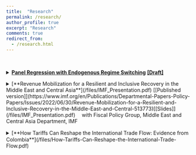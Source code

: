 ```yaml
---
title:  "Research"
permalink: /research/
author_profile: true
excerpt: "Research"
comments: true
redirect_from:
  - /research.html
---
```

<br>

<p></p>
<details>
<summary markdown='span'>
<a href="/files/Panel_Regression_with_ERS.pdf" style="text-decoration: none; color: '#4a4e52'; text-decoration-color='#4a4e52';font-weight: bold;">
<span style="font-weight: bold; text-decoration: underline; text-decoration-color: '#4a4e52'; color: '#4a4e52';" onmouseover="this.style.color='#69b0c5'; this.style.textDecorationColor='#69b0c5';" onmouseout="this.style.color='#4a4e52'; this.style.textDecorationColor='#4a4e52';">Panel Regression with Endogenous Regime Switching</span></a>
<a href="/files/Panel_Regression_with_ERS.pdf" style="text-decoration: none; color: '#4a4e52'; text-decoration-color='#4a4e52';font-weight: bold;">
<span style="font-weight: bold; text-decoration: underline; text-decoration-color: '#4a4e52'; color: '#4a4e52';" onmouseover="this.style.color='#69b0c5'; this.style.textDecorationColor='#69b0c5';" onmouseout="this.style.color='#4a4e52'; this.style.textDecorationColor='#4a4e52';">[Draft]</span></a> 
</summary>


<a href="/files/Panel_Regression_with_ERS.pdf" style="text-decoration: none; color: '#4a4e52'; text-decoration-color='#4a4e52';font-weight: bold;">
<span style="font-weight: bold; text-decoration: underline; text-decoration-color: '#4a4e52'; color: '#4a4e52';" onmouseover="this.style.color='#69b0c5'; this.style.textDecorationColor='#69b0c5';" onmouseout="this.style.color='#4a4e52'; this.style.textDecorationColor='#4a4e52';">[Draft]</span></a> 



<p><em>This paper investigates the time variation in the Captial Asset Pricing Model (CAPM) betas by introducing a new approach that models panel regressions with endogenous regime-switching using a latent autoregressive factor. For our estimation, we model the CAPM using portfolio returns sorted on book-to-market ratio, where the factor loadings, the pricing errors, and the volatility of the error terms can vary across high and low volatility states of the market. We find that the behavior of this asset pricing model significantly differs across different volatility regimes and its performance improves significantly, especially when it is evaluated during the times where the market is in the low volatility regime.</em></p>


</details>

<p></p>

<details>
<summary markdown='span'>
[**Revenue Mobilization for a Resilient and Inclusive Recovery in the Middle East and Central Asia**](/files/IMF_Presentation.pdf)   [[Published version]](https://www.imf.org/en/Publications/Departmental-Papers-Policy-Papers/Issues/2022/06/30/Revenue-Mobilization-for-a-Resilient-and-Inclusive-Recovery-in-the-Middle-East-and-Central-513773)[[Slides]](/files/IMF_Presentation.pdf)  
&emsp;with Fiscal Policy Group, Middle East and Central Asia Department, IMF 
</summary>      

<p><em>Domestic revenue mobilization has been a longstanding challenge for countries in the Middle East and Central Asia. Insufficient revenue has often constrained priority social and infrastructure spending, reducing countries’ ability to reach the Sustainable Development Goals, improve growth prospects, and address climate related challenges. Moreover, revenue shortfalls have often been compensated by large and sustained debt accumulation, raising vulnerabilities in some countries, and limiting fiscal space to address future shocks. The COVID-19 pandemic and the war in Ukraine have compounded challenges to sustainable public finances, underscoring the need for revenue mobilization efforts. The recent global crises have also exacerbated existing societal inequalities and highlighted the importance of raising revenues in an efficient and equitable manner. This paper examines the scope for additional tax revenue mobilization and discusses policies to gradually raise tax revenue while supporting resilient growth and inclusion in the Middle East and Central Asia. The paper’s main findings are that excluding hydrocarbon revenues, the region’s average tax intake lags those of other regions; the region’s fragile and conflict-affected states (FCS) face particular challenges in mobilizing tax revenue; In general, there is considerable scope to raise additional tax revenue; countries have made efforts to raise tax collection, but challenges remain; tax policy design, notably low tax rates and pervasive tax exemptions, is an important factor driving tax revenue shortfalls; weak tax compliance, reflecting both structural features and challenges in revenue administration, also plays a role; and personal income tax systems in the region vary in their progressivity—the extent to which the average tax rate increases with income—and in their ability to redistribute income. These findings provide insights for policy action to raise revenue while supporting resilient growth and inclusion. The paper’s analysis points to these priorities for the region to improve both efficiency and equity of tax systems: improving tax policy design to broaden the tax base and increase progressivity and redistributive capacity; strengthening revenue administration to improve compliance; and implementing structural reforms to incentivize tax compliance, formalization, and economic diversification.</em></p>

</details>
<p></p>



<details>
<summary markdown='span'>
[**How Tariﬀs Can Reshape the International Trade Flow: Evidence from Colombia**](/files/How-Tariffs-Can-Reshape-the-International-Trade-Flow.pdf)          
</summary>

<p><em>This paper argues that trade barriers such as tariffs can cause more harm than benefit, resulting in lower income, reduced employment, and lower economic output. While tariffs may afford short-term protection for domestic industries, they do so at the expense of other industries and consumers in the economy, resulting in less efficient allocation of resources and slower economic growth. The paper examines the short-run effects of the United States-Colombia Trade Promotion Agreement (CTPA) in 2012 on Colombia's economy, which aimed to eliminate tariffs and other barriers to trade in goods and services between the United States and Colombia. The paper analyzes the impact of the agreement on sectors such as metal and ores, infrastructure and machinery, transport equipment, autos and auto parts, building products, paper and paper products, and consumer goods. The paper concludes that the effects of tariffs depend on the incidence of tariffs, and consumers and firms who buy foreign products can gain from lower tariffs as the final price will be lower for them.</em></p>
</details>
<br>